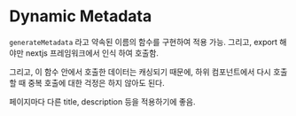 # Dynamic Metadata
`generateMetadata` 라고 약속된 이름의 함수를 구현하여 적용 가능.
그리고, export 해야만 nextjs 프레임워크에서 인식 하여 호출함.

그리고, 이 함수 안에서 호출한 데이터는 캐싱되기 때문에, 하위 컴포넌트에서 다시 호출할 때 중복 호출에 대한 걱정은 하지 않아도 된다.

페이지마다 다른 title, description 등을 적용하기에 좋음.